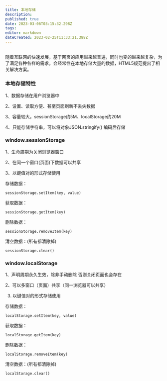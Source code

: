 ```yaml
---
title: 本地存储
description: 
published: true
date: 2023-03-06T03:15:32.298Z
tags: 
editor: markdown
dateCreated: 2023-02-25T11:33:21.388Z
---
```


## 

随着互联网的快速发展，基于网页的应用越来越普遍，同时也变的越来越复杂，为了满足各种各样的需求，会经常性在本地存储大量的数据，HTML5规范提出了相关解决方案。

### 本地存储特性

1、数据存储在用户浏览器中

2、设置、读取方便、甚至页面刷新不丢失数据

3、容量较大，sessionStorage约5M、localStorage约20M

4、只能存储字符串，可以将对象JSON.stringify() 编码后存储

### window.sessionStorage

1、生命周期为关闭浏览器窗口

2、在同一个窗口(页面)下数据可以共享

3、以键值对的形式存储使用

存储数据：

`sessionStorage.setItem(key, value)`

获取数据：

`sessionStorage.getItem(key)`

删除数据：

`sessionStorage.removeItem(key)`

清空数据：(所有都清除掉)

`sessionStorage.clear()`

### window.localStorage

1、声明周期永久生效，除非手动删除 否则关闭页面也会存在

2、可以多窗口（页面）共享（同一浏览器可以共享）

3. 以键值对的形式存储使用

存储数据：

`localStorage.setItem(key, value)`

获取数据：

`localStorage.getItem(key)`

删除数据：

`localStorage.removeItem(key)`

清空数据：(所有都清除掉)

`localStorage.clear()`